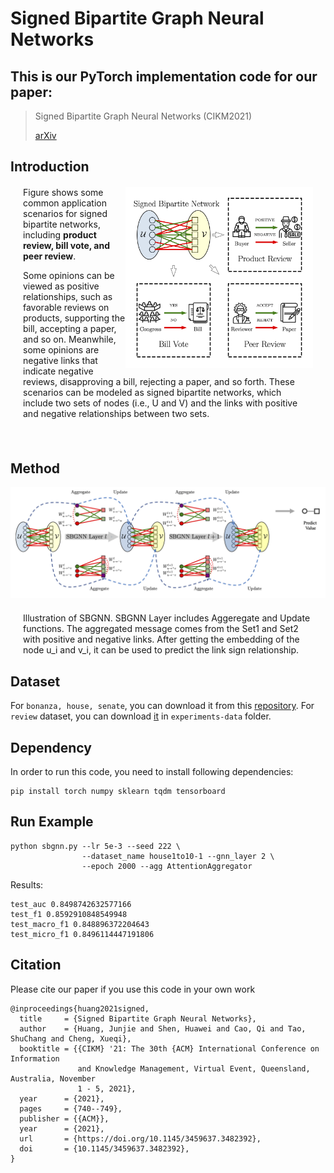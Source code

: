 # Signed Bipartite Graph Neural Networks

## This is our PyTorch implementation code for our paper:
> Signed Bipartite Graph Neural Networks (CIKM2021)
> 
> [arXiv](https://arxiv.org/abs/2108.09638)


## Introduction

<div style="margin: 20px;">
<img align='right' src="./imgs/SBN.png" width="300">

<p>
Figure shows some common application scenarios for signed bipartite networks, including <strong>product review, bill
vote, and peer review</strong>. 
</p>
<p>Some opinions can be viewed as positive
relationships, such as favorable reviews on products, supporting
the bill, accepting a paper, and so on. Meanwhile, some opinions
are negative links that indicate negative reviews, disapproving a
bill, rejecting a paper, and so forth. These scenarios can be modeled
as signed bipartite networks, which include two sets of nodes (i.e.,
U and V) and the links with positive and negative relationships
between two sets.
</p>
</div>

<br/>

## Method

<img src="./imgs/SBGNN-plot.png" />
<div style="margin: 20px;">
 Illustration of SBGNN. SBGNN Layer includes Aggeregate and Update functions. The aggregated message comes from the Set1 and Set2 with positive and negative links. After getting the embedding of the node u_i and v_i, it can be used to predict the link sign relationship.
</div>

## Dataset

For `bonanza, house, senate`, you can download it from this [repository](https://github.com/tylersnetwork/signed_bipartite_networks).
For `review` dataset, you can download [it](./experiments-data/review-cikm2021.txt) in ```experiments-data``` folder.


## Dependency
In order to run this code, you need to install following dependencies:

```
pip install torch numpy sklearn tqdm tensorboard
```


## Run Example

```
python sbgnn.py --lr 5e-3 --seed 222 \
                --dataset_name house1to10-1 --gnn_layer 2 \
                --epoch 2000 --agg AttentionAggregator
```

Results:

```
test_auc 0.8498742632577166 
test_f1 0.8592910848549948 
test_macro_f1 0.848896372204643 
test_micro_f1 0.8496114447191806
```

## Citation

Please cite our paper if you use this code in your own work

```
@inproceedings{huang2021signed,
  title     = {Signed Bipartite Graph Neural Networks},
  author    = {Huang, Junjie and Shen, Huawei and Cao, Qi and Tao, ShuChang and Cheng, Xueqi},
  booktitle = {{CIKM} '21: The 30th {ACM} International Conference on Information
               and Knowledge Management, Virtual Event, Queensland, Australia, November
               1 - 5, 2021},  
  year      = {2021},
  pages     = {740--749},
  publisher = {{ACM}},
  year      = {2021},
  url       = {https://doi.org/10.1145/3459637.3482392},
  doi       = {10.1145/3459637.3482392},
}
```
